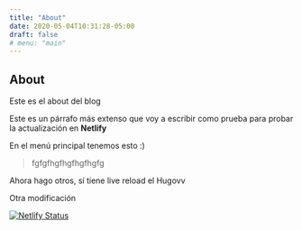 ```yaml
---
title: "About"
date: 2020-05-04T10:31:28-05:00
draft: false
# menu: "main"
---
```


## About

Este es el about del blog

Este es un párrafo más extenso que voy a escribir como prueba para probar la actualización en **Netlify**

En el menú principal tenemos esto :)

> fgfgfhgfhgfhgfhgfg

Ahora hago otros, sí tiene live reload el Hugovv


Otra modificación 




[![Netlify Status](https://api.netlify.com/api/v1/badges/57033a6a-77ad-49d8-adf8-fc9ecae31b25/deploy-status)](https://app.netlify.com/sites/test1hugocam/deploys)